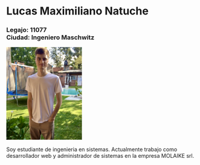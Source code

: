 
<h1><a>Lucas Maximiliano Natuche</a></h1>
<h3> <a>Legajo: 11077<a><br>
  <a>Ciudad: Ingeniero Maschwitz</a></h3>
<p>
<img src= "https://github.com/pdep-utn-frd/presentacion-lnatuche/blob/master/IMG_7341.jpg"width = 200 />
  </p>
<a>Soy estudiante de ingenieria en sistemas. Actualmente trabajo como desarrollador web 
  y administrador de sistemas en la empresa MOLAIKE srl.
</a>
